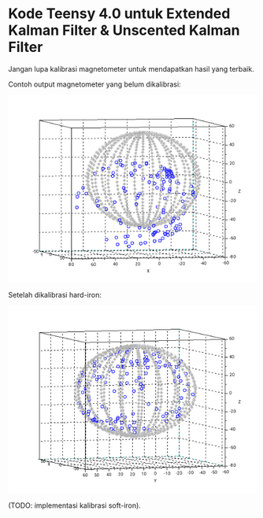 # Kode Teensy 4.0 untuk Extended Kalman Filter & Unscented Kalman Filter

Jangan lupa kalibrasi magnetometer untuk mendapatkan hasil yang terbaik.

Contoh output magnetometer yang belum dikalibrasi:

![Alt text](2019-12-01_magneto_gabung_nonKalib.png "Uncalibrated Magnetometer")

Setelah dikalibrasi hard-iron:

![Alt text](2019-12-01_magneto_gabung_Kalib.png "Calibrated Magnetometer")

(TODO: implementasi kalibrasi soft-iron).
